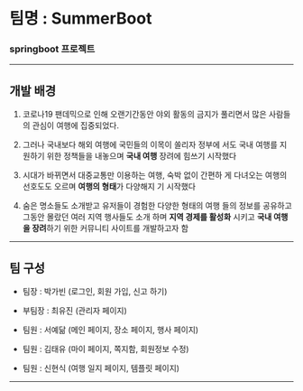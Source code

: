 # 팀명 : SummerBoot

### springboot 프로젝트

---

## 개발 배경

1. 코로나19 팬데믹으로 인해 오랜기간동안 야외 활동의 금지가
풀리면서 많은 사람들의 관심이 여행에 집중되었다.

2. 그러나 국내보다 해외 여행에 국민들의 이목이 쏠리자 정부에
서도 국내 여행를 지원하기 위한 정책들을 내놓으며 **국내 여행**
장려에 힘쓰기 시작했다

3. 시대가 바뀌면서 대중교통만 이용하는 여행, 숙박 없이 간편하
게 다녀오는 여행의 선호도도 오르며 **여행의 형태**가 다양해지
기 시작했다

4. 숨은 명소들도 소개받고 유저들이 경험한 다양한 형태의 여행
들의 정보를 공유하고 그동안 몰랐던 여러 지역 행사들도 소개
하며 **지역 경제를 활성화** 시키고 **국내 여행을 장려**하기 위한
커뮤니티 사이트를 개발하고자 함
---

## 팀 구성

- 팀장 : 박가빈 (로그인, 회원 가입, 신고 하기)  

- 부팀장 : 최유진 (관리자 페이지)  

- 팀원 : 서예닮 (메인 페이지, 장소 페이지, 행사 페이지)  

- 팀원 : 김태유 (마이 페이지, 쪽지함, 회원정보 수정)  

- 팀원 : 신현식 (여행 일지 페이지, 템플릿 페이지)  
---





